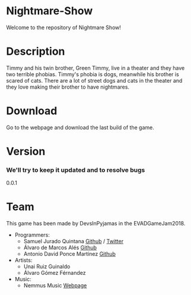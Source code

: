 # Nightmare-Show
Welcome to the repository of Nightmare Show!

# Description
Timmy and his twin brother, Green Timmy, live in a theater and they have two terrible phobias.
Timmy's phobia is dogs, meanwhile his brother is scared of cats.
There are a lot of street dogs and cats in the theater and they love making their brother to have nightmares.

# Download
Go to the webpage and download the last build of the game.

# Version
### We'll try to keep it updated and to resolve bugs
0.0.1

# Team
This game has been made by DevsInPyjamas in the EVADGameJam2018.
- Programmers:
  - Samuel Jurado Quintana [Github](https://github.com/samueljurado12) / [Twitter](https://twitter.com/sjuradoq)
  - Álvaro de Marcos Alés [Github](https://github.com/sothe5)
  - Antonio David Ponce Martínez [Github](https://github.com/zolastro)
- Artists:
  - Unai Ruiz Guinaldo
  - Álvaro Gómez Férnandez
- Music:
  - Nemmus Music [Webpage](https://www.nemmusmusic.com/)
